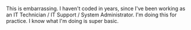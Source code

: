 This is embarrassing. I haven't coded in years, since I've been working as an IT Technician / IT Support / System Administrator. I'm doing this for practice. I know what I'm doing is super basic.
